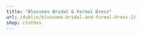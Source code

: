 ```yaml
---
title: "Blossoms Bridal & Formal Dress"
url: /dublin/blossoms-bridal-and-formal-dress-2/
shop: clothes
---
```

